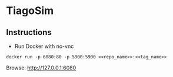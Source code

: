 # TiagoSim

## Instructions

- Run Docker with no-vnc

```
docker run -p 6080:80 -p 5900:5900 <<repo_name>>:<<tag_name>>
```

Browse: http://127.0.0.1:6080


